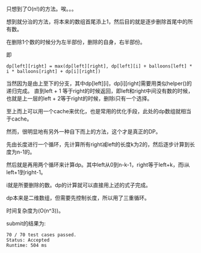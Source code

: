 只想到了O(n!)的方法。唉。。。

想到就分治的方法，将本来的数组首尾添上1，然后目的就是逐步删除首尾中的所有数。

在删除1个数的时候分为左半部份，删除的自身，右半部份。

即
```
dp[left][right] = max(dp[left][right], dp[left][i] + balloons[left] * i * balloons[right] + dp[i][right])
```

当然因为是由上至下的分支，其中dp[left][i]，dp[i][right]需要用类似helper()的递归完成。
直到left + 1 等于right的时候返回，即left和right中间没有数的时候，
也就是上一层的left + 2等于right的时候，删除i只有一个选择。

至上而上可以用一个cache来优化，也是常用的优化手段，此处的dp数组就相当于cache。

然而，很明显地有另外一种自下而上的方法，这个才是真正的DP。

先由长度进行一个循环，先计算所有right减left的长度k为2的，然后逐步计算到长度为n-1的。

然后就是再用两个循环来计算dp。其中left从0到n-k-1，right等于left+k，而i从left+1到right-1。

i就是所要删除的数。dp的计算就可以直接用上述的式子完成。

dp本来是二维数组，但需要先控制长度，所以用了三重循环。

时间复杂度为(O(n^3))。

submit的结果为:
```
70 / 70 test cases passed.
Status: Accepted
Runtime: 504 ms
```
